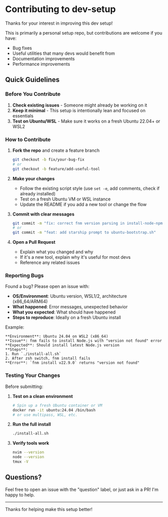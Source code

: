 # Contributing to dev-setup

Thanks for your interest in improving this dev setup!

This is primarily a personal setup repo, but contributions are welcome if you have:
- Bug fixes
- Useful utilities that many devs would benefit from
- Documentation improvements
- Performance improvements

## Quick Guidelines

### Before You Contribute

1. **Check existing issues** - Someone might already be working on it
2. **Keep it minimal** - This setup is intentionally lean and focused on essentials
3. **Test on Ubuntu/WSL** - Make sure it works on a fresh Ubuntu 22.04+ or WSL2



### How to Contribute

1. **Fork the repo** and create a feature branch
   ```bash
   git checkout -b fix/your-bug-fix
   # or
   git checkout -b feature/add-useful-tool
   ```

2. **Make your changes**
   - Follow the existing script style (use `set -e`, add comments, check if already installed)
   - Test on a fresh Ubuntu VM or WSL instance
   - Update the README if you add a new tool or change the flow

3. **Commit with clear messages**
   ```bash
   git commit -m "fix: correct fnm version parsing in install-node-npm.zsh"
   # or
   git commit -m "feat: add starship prompt to ubuntu-bootstrap.sh"
   ```

4. **Open a Pull Request**
   - Explain what you changed and why
   - If it's a new tool, explain why it's useful for most devs
   - Reference any related issues

### Reporting Bugs

Found a bug? Please open an issue with:
- **OS/Environment**: Ubuntu version, WSL1/2, architecture (x86_64/ARM64)
- **What happened**: Error messages, unexpected behavior
- **What you expected**: What should have happened
- **Steps to reproduce**: Ideally on a fresh Ubuntu install

Example:
```
**Environment**: Ubuntu 24.04 on WSL2 (x86_64)
**Issue**: fnm fails to install Node.js with "version not found" error
**Expected**: Should install latest Node.js version
**Steps**:
1. Run `./install-all.sh`
2. After zsh switch, fnm install fails
**Error**: `fnm install v22.9.0` returns "version not found"
```

### Testing Your Changes

Before submitting:

1. **Test on a clean environment**
   ```bash
   # Spin up a fresh Ubuntu container or VM
   docker run -it ubuntu:24.04 /bin/bash
   # or use multipass, WSL, etc.
   ```

2. **Run the full install**
   ```bash
   ./install-all.sh
   ```

3. **Verify tools work**
   ```bash
   nvim --version
   node --version
   tmux -V
   ```

## Questions?

Feel free to open an issue with the "question" label, or just ask in a PR! I'm happy to help.

---

Thanks for helping make this setup better!
